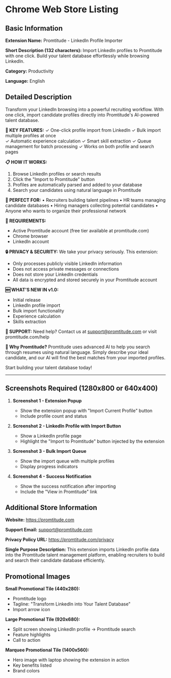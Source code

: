 # Chrome Web Store Listing

## Basic Information

**Extension Name:** Promtitude - LinkedIn Profile Importer

**Short Description (132 characters):**
Import LinkedIn profiles to Promtitude with one click. Build your talent database effortlessly while browsing LinkedIn.

**Category:** Productivity

**Language:** English

## Detailed Description

Transform your LinkedIn browsing into a powerful recruiting workflow. With one click, import candidate profiles directly into Promtitude's AI-powered talent database.

**🚀 KEY FEATURES:**
✓ One-click profile import from LinkedIn
✓ Bulk import multiple profiles at once  
✓ Automatic experience calculation
✓ Smart skill extraction
✓ Queue management for batch processing
✓ Works on both profile and search pages

**📋 HOW IT WORKS:**
1. Browse LinkedIn profiles or search results
2. Click the "Import to Promtitude" button
3. Profiles are automatically parsed and added to your database
4. Search your candidates using natural language in Promtitude

**💼 PERFECT FOR:**
• Recruiters building talent pipelines
• HR teams managing candidate databases
• Hiring managers collecting potential candidates
• Anyone who wants to organize their professional network

**🔧 REQUIREMENTS:**
- Active Promtitude account (free tier available at promtitude.com)
- Chrome browser
- LinkedIn account

**🔒 PRIVACY & SECURITY:**
We take your privacy seriously. This extension:
- Only processes publicly visible LinkedIn information
- Does not access private messages or connections
- Does not store your LinkedIn credentials
- All data is encrypted and stored securely in your Promtitude account

**🆕 WHAT'S NEW IN v1.0:**
- Initial release
- LinkedIn profile import
- Bulk import functionality
- Experience calculation
- Skills extraction

**📧 SUPPORT:**
Need help? Contact us at support@promtitude.com or visit promtitude.com/help

**🌟 Why Promtitude?**
Promtitude uses advanced AI to help you search through resumes using natural language. Simply describe your ideal candidate, and our AI will find the best matches from your imported profiles.

Start building your talent database today!

---

## Screenshots Required (1280x800 or 640x400)

1. **Screenshot 1 - Extension Popup**
   - Show the extension popup with "Import Current Profile" button
   - Include profile count and status

2. **Screenshot 2 - LinkedIn Profile with Import Button**
   - Show a LinkedIn profile page
   - Highlight the "Import to Promtitude" button injected by the extension

3. **Screenshot 3 - Bulk Import Queue**
   - Show the import queue with multiple profiles
   - Display progress indicators

4. **Screenshot 4 - Success Notification**
   - Show the success notification after importing
   - Include the "View in Promtitude" link

## Additional Store Information

**Website:** https://promtitude.com

**Support Email:** support@promtitude.com

**Privacy Policy URL:** https://promtitude.com/privacy

**Single Purpose Description:**
This extension imports LinkedIn profile data into the Promtitude talent management platform, enabling recruiters to build and search their candidate database efficiently.

## Promotional Images

**Small Promotional Tile (440x280):**
- Promtitude logo
- Tagline: "Transform LinkedIn into Your Talent Database"
- Import arrow icon

**Large Promotional Tile (920x680):**
- Split screen showing LinkedIn profile → Promtitude search
- Feature highlights
- Call to action

**Marquee Promotional Tile (1400x560):**
- Hero image with laptop showing the extension in action
- Key benefits listed
- Brand colors
